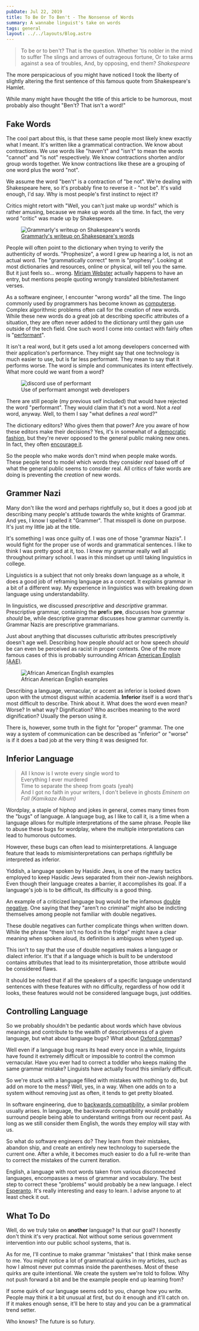 ```yaml
---
pubDate: Jul 22, 2019
title: To Be Or To Ben't - The Nonsense of Words
summary: A wannabe linguist's take on words
tags: general
layout: ../../layouts/Blog.astro
---
```


> To be or to ben't? That is the question. Whether 'tis nobler in the mind to suffer The slings and arrows of outrageous fortune, Or to take arms against a sea of troubles, And, by opposing, end them?
> <cite>Shakespeare</cite>

The more perspicacious of you might have noticed I took the liberty of slightly altering the first sentence of this famous quote from Shakespeare's Hamlet.

While many might have thought the title of this article to be humorous, most probably also thought "Ben't? That isn't a word!"

## Fake Words

The cool part about this, is that these same people most likely knew exactly what I meant. It's written like a grammatical contraction. We know about contractions. We use words like "haven't" and "isn't" to mean the words "cannot" and "is not" respectively. We know contractions shorten and/or group words together. We know contractions like these are a grouping of one word plus the word "not".

We assume the word "ben't" is a contraction of "be not". We're dealing with Shakespeare here, so it's probably fine to reverse it - "not be". It's valid enough, I'd say. Why is most people's first instinct to reject it?

Critics might retort with "Well, you can't just make up words!" which is rather amusing, because we make up words all the time. In fact, the very word "critic" was made up by Shakespeare.

<figure>
  <img src="https://contenthub-static.grammarly.com/blog/wp-content/uploads/2014/04/blog63.jpg" alt="Grammarly's writeup on Shakespeare's words"> 
  <figcaption>
    <a href="https://www.grammarly.com/blog/15-words-invented-by-shakespeare/">Grammarly's writeup on Shakespeare's words</a>
  </figcaption>
</figure>

People will often point to the dictionary when trying to verify the authenticity of words. "Prophesize", a word I grew up hearing a lot, is not an actual word. The "grammatically correct" term is "prophesy". Looking at most dictionaries and resources, online or physical, will tell you the same. But it just feels so... wrong. [Miriam Webster](https://www.merriam-webster.com/dictionary/prophesize) actually happens to have an entry, but mentions people quoting wrongly translated bible/testament verses.

As a software engineer, I encounter "wrong words" all the time. The lingo commonly used by programmers has become known as [computerse](https://www.merriam-webster.com/dictionary/computerese). Complex algorithmic problems often call for the creation of new words. While these new words do a great job at describing specific attributes of a situation, they are often never added to the dictionary until they gain use outside of the tech field. One such word I come into contact with fairly often is "[performant](https://en.wiktionary.org/wiki/performant)".

It isn't a real word, but it gets used a lot among developers concerned with their application's performance. They might say that one technology is much easier to use, but is far less performant. They mean to say that it performs worse. The word is simple and communicates its intent effectively. What more could we want from a word?

<figure>
  <img src="https://i.imgur.com/k78WCwW.jpg" alt="discord use of performant"> 
  <figcaption>
    Use of performant amongst web developers
  </figcaption>
</figure>

There are still people (my previous self included) that would have rejected the word "performant". They would claim that it's not a word. Not a _real_ word, anyway. Well, to them I say "what defines a _real_ word?"

The dictionary editors? Who gives them that power? Are you aware of how these editors make their decisions? Yes, it's in somewhat of a [democratic fashion](https://www.merriam-webster.com/help/faq-words-into-dictionary), but they're never opposed to the general public making new ones. In fact, they often [encourage it](https://www.ted.com/talks/erin_mckean_go_ahead_make_up_new_words).

So the people who make words don't mind when people make words. These people tend to model which words they consider _real_ based off of what the general public seems to consider real. All critics of fake words are doing is preventing the _creation_ of new words.

## Grammer Nazi

Many don't like the word and perhaps rightfully so, but it does a good job at describing many people's attitude towards the white knights of Grammar. And yes, I know I spelled it "Grammer". That misspell is done on purpose. It's just my little jab at the title.

It's something I was once guilty of. I was one of those "grammar Nazis". I would fight for the proper use of words and grammatical sentences. I like to think I was pretty good at it, too. I knew my grammar really well all throughout primary school. I was in this mindset up until taking linguistics in college.

Linguistics is a subject that not only breaks down language as a whole, it does a good job of reframing language as a concept. It explains grammar in a bit of a different way. My experience in linguistics was with breaking down language using understandability.

In linguistics, we discussed _prescriptive_ and _descriptive_ grammar. Prescriptive grammar, containing the **pre**fix **pre**, discusses how grammar _should_ be, while descriptive grammar discusses how grammar currently is. Grammar Nazis are prescriptive grammarians.

Just about anything that discusses culturistic attributes prescriptively doesn't age well. Describing how people _should_ act or how speech _should_ be can even be perceived as racist in proper contexts. One of the more famous cases of this is probably surrounding African [American English (AAE)](https://en.wikipedia.org/wiki/African-American_Vernacular_English).

<figure>
  <img src="https://present5.com/docs//african_american_english_-_yamanova_images/african_american_english_-_yamanova_12.jpg" alt="African American English examples"> 
  <figcaption>
    <a src="https://pubs.asha.org/doi/10.1044/cds15.2.33">African American English examples</a>
  </figcaption>
</figure>

Describing a language, vernacular, or accent as inferior is looked down upon with the utmost disgust within academia. **Inferior** itself is a word that's most difficult to describe. Think about it. What does the word even mean? Worse? In what way? Dignification? Who ascribes meaning to the word dignification? Usually the person using it.

There is, however, some truth in the fight for "proper" grammar. The one way a system of communication can be described as "inferior" or "worse" is if it does a bad job at the very thing it was designed for.

## Inferior Language

> All I know is I wrote every single word to  
> Everything I ever murdered  
> Time to separate the sheep from goats (yeah)  
> And I got no faith in your writers, I don't believe in ghosts
> <cite>Eminem on Fall (Kamikaze Album)</cite>

Wordplay, a staple of hiphop and jokes in general, comes many times from the "bugs" of language. A language bug, as I like to call it, is a time when a language allows for multiple interpretations of the same phrase. People like to abuse these bugs for wordplay, where the multiple interpretations can lead to humorous outcomes.

However, these bugs can often lead to misinterpretations. A language feature that leads to *mis*misinterpretations can perhaps rightfully be interpreted as inferior.

Yiddish, a language spoken by Hasidic Jews, is one of the many tactics employed to keep Hasidic Jews separated from their non-Jewish neighbors. Even though their language creates a barrier, it accomplishes its goal. If a language's job is to be difficult, its difficulty is a good thing.

An example of a criticized language bug would be the infamous [double negative](https://www.grammarly.com/blog/3-things-you-must-know-about-double-negatives/). One saying that they "aren't no criminal" might also be indicting themselves among people not familiar with double negatives.

These double negatives can further complicate things when written down. While the phrase "there isn't no food in the fridge" might have a clear meaning when spoken aloud, its definition is ambiguous when typed up.

This isn't to say that the use of double negatives makes a language or dialect inferior. It's that if a language which is built to be understood contains attributes that lead to its misinterpretation, those attribute would be considered flaws.

It should be noted that if all the speakers of a specific language understand sentences with these features with no difficulty, regardless of how odd it looks, these features would not be considered language bugs, just oddities.

## Controlling Language

So we probably shouldn't be pedantic about words which have obvious meanings and contribute to the wealth of descriptiveness of a given language, but what about language bugs? What about [Oxford commas](https://en.wikipedia.org/wiki/Serial_comma)?

Well even if a language bug rears its head every once in a while, linguists have found it extremely difficult or impossible to control the common vernacular. Have you ever had to correct a toddler who keeps making the same grammar mistake? Linguists have actually found this similarly difficult.

So we're stuck with a language filled with mistakes with nothing to do, but add on more to the mess? Well, yes, in a way. When one adds on to a system without removing just as often, it tends to get pretty bloated.

In software engineering, due to [backwards compatibility](https://en.wikipedia.org/wiki/Backward_compatibility), a similar problem usually arises. In language, the backwards compatibility would probably surround people being able to understand writings from our recent past. As long as we still consider them English, the words they employ will stay with us.

So what do software engineers do? They learn from their mistakes, abandon ship, and create an entirely new technology to supersede the current one. After a while, it becomes much easier to do a full re-write than to correct the mistakes of the current iteration.

English, a language with root words taken from various disconnected languages, encompasses a mess of grammar and vocabulary. The best step to correct these "problems" would probably be a new language. I elect [Esperanto](https://en.wikipedia.org/wiki/Esperanto). It's really interesting and easy to learn. I advise anyone to at least check it out.

## What To Do

Well, do we truly take on **another** language? Is that our goal? I honestly don't think it's very practical. Not without some serious government intervention into our public school systems, that is.

As for me, I'll continue to make grammar "mistakes" that I think make sense to me. You might notice a lot of grammatical quirks in my articles, such as how I almost never put commas inside the parentheses. Most of these quirks are quite intentional. We create the system we're told to follow. Why not push forward a bit and be the example people end up learning from?

If some quirk of our language seems odd to you, change how you write. People may think it a bit unusual at first, but do it enough and it'll catch on. If it makes enough sense, it'll be here to stay and you can be a grammatical trend setter.

Who knows? The future is so futury.
